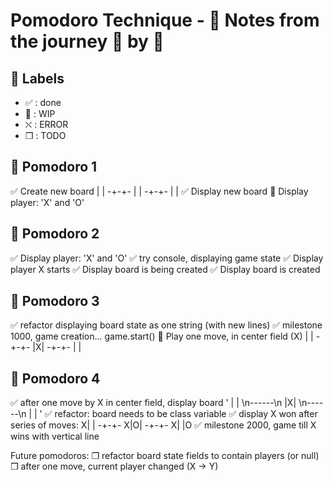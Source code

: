 # Pomodoro Technique - :notebook: Notes from the journey :tomato: by :tomato:

## :bookmark: Labels

- ✅ : done
- 🚧 : WIP
- ⛌ : ERROR
- ❒ : TODO

## 🍅 Pomodoro 1

✅ Create new board
| |
-+-+-
| |
-+-+-
| |
✅ Display new board
🚧 Display player: 'X' and 'O'

## 🍅 Pomodoro 2

✅ Display player: 'X' and 'O'
✅ try console, displaying game state
✅ Display player X starts
✅ Display board is being created
✅ Display board is created

## 🍅 Pomodoro 3

✅ refactor displaying board state as one string (with new lines)
✅ milestone 1000, game creation... game.start()
🚧 Play one move, in center field (X)
| |
-+-+-
|X|
-+-+-
| |

## 🍅 Pomodoro 4

✅ after one move by X in center field, display board
' | | \n------\n |X| \n------\n | | '
✅ refactor: board needs to be class variable
✅ display X won after series of moves:
X| |
-+-+-
X|O|
-+-+-
X| |O
✅ milestone 2000, game till X wins with vertical line

Future pomodoros:
❒ refactor board state fields to contain players (or null)
❒ after one move, current player changed (X -> Y)
